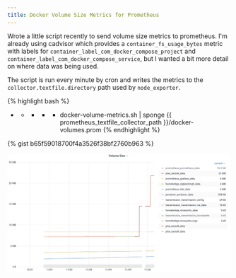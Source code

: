 ```yaml
---
title: Docker Volume Size Metrics for Prometheus
---
```


Wrote a little script recently to send volume size metrics to prometheus. I'm already using cadvisor which provides a `container_fs_usage_bytes` metric with labels for `container_label_com_docker_compose_project` and `container_label_com_docker_compose_service`, but I wanted a bit more detail on where data was being used.

The script is run every minute by cron and writes the metrics to the `collector.textfile.directory` path used by `node_exporter`.

{% highlight bash %}
* * * * * docker-volume-metrics.sh | sponge {{ prometheus_textfile_collector_path }}/docker-volumes.prom
{% endhighlight %}

{% gist b65f59018700f4a3526f38bf2760b963 %}

![](/assets/images/posts/2020-11-06-docker-volume-metrics/chart.png)